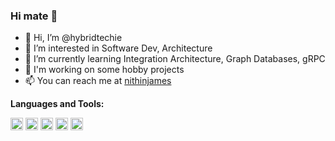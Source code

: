 ### Hi mate 👋

- 👋 Hi, I’m @hybridtechie
- 👀 I’m interested in Software Dev, Architecture
- 🌱 I’m currently learning Integration Architecture, Graph Databases, gRPC
- 💞️ I'm working on some hobby projects
- 📫 You can reach me at [nithinjames](https://www.linkedin.com/in/nithinjames/)

**Languages and Tools:**  

<code><img height="20" src="https://icon.horse/icon/dotnet.microsoft.com"></code>
<code><img height="20" src="https://icon.horse/icon/portal.azure.com"></code>
<code><img height="20" src="https://icon.horse/icon/python.org/)"></code>
<code><img height="20" src="https://icon.horse/icon/javascript.com"></code>
<code><img height="20" src="https://icon.horse/icon/visualstudio.microsoft.com"></code>
